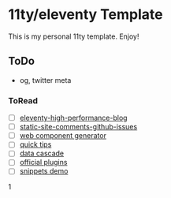 # 11ty/eleventy Template

This is my personal 11ty template. Enjoy!

## ToDo
- og, twitter meta

### ToRead
- [ ] [eleventy-high-performance-blog](https://github.com/google/eleventy-high-performance-blog)
- [ ] [static-site-comments-github-issues](https://www.aleksandrhovhannisyan.com/blog/static-site-comments-github-issues/)
- [ ] [web component generator](https://11ty-web-component-generator.netlify.app/)
- [ ] [quick tips](https://www.11ty.dev/docs/quicktips/)
- [ ] [data cascade](https://benmyers.dev/blog/eleventy-data-cascade/)
- [ ] [official plugins](https://www.11ty.dev/docs/plugins/)
- [ ] [snippets demo](https://11ty.rocks/posts/eleventy-templating-static-code-demos/)

1
